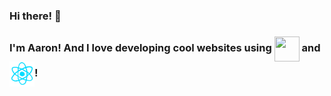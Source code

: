 ### Hi there! 👋

### I'm Aaron! And I love developing cool websites using <img src="https://media3.giphy.com/media/ln7z2eWriiQAllfVcn/giphy.gif?cid=6c09b952ksbf5116ux8z7cvr1sfvge7xq3c1arm609caq57u&rid=giphy.gif&ct=s" width='40' height='40' align='center' /> and <img src="https://raw.githubusercontent.com/nullptr7/nullptr7/master/resources/react-2.gif" width='40' height='40' align='center'/>!
